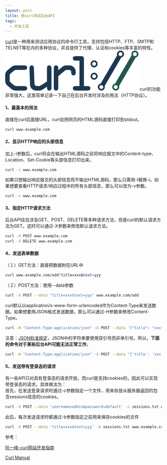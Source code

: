 ```yaml
---
layout: post
title: 用curl测试后台API
tags:
  - 开发工具
---
```


[curl](https://curl.haxx.se/)是一种用来测试应用协议的命令行工具，支持包括HTTP、FTP、SMTP和TELNET等在内的多种协议，并且提供了代理、认证和cookies等丰富的特性。
![curl](/assets/image/20180316curl.png)
curl的功能非常强大，这里简单记录一下自己在后台开发时涉及的用法（HTTP协议）。


#### 1、最基本的用法
直接在curl后面接URL，curl会把网页的HTML源码直接打印到stdout。
```bash
curl www.example.com
```

#### 2、显示HTTP响应的头部信息
加上-i参数后，curl将会在输出HTML源码之前将响应报文中的Content-type、Location、Set-Cookie等头部信息打印出来。
```bash
curl -i www.example.com
```
如果只想输出响应报文的头部信息而不输出HTML源码，那么只需用-I替换-i。如果想要查看HTTP请求/响应过程中的所有头部信息，那么可以改为-v参数。
```bash
curl -v www.example.com 
```

#### 3、指定HTTP请求方法
后台API往往涉及GET、POST、DELETE等多种请求方法，但是curl的默认请求方法为GET。这时可以通过-X参数来修改默认请求方法。
```bash
curl -X POST www.example.com
curl -X DELETE www.example.com
```

#### 4、发送表单数据
（１）GET方法：直接把数据附在URL中
```bash
curl www.example.com/add?title=xxx&text=yyy 
```

（２）POST方法：使用--data参数
```bash
curl -X POST --data "title=xxx&text=yyy" www.example.com/add 
```

curl默认以application/x-www-form-urlencoded作为Content-Type来发送数据。如果想要用JSON格式发送数据，那么可以通过-H参数来修改Content-Type。
```bash
curl -H "Content-Type:application/json" -X POST --data '{"title": "xxx", "text": "yyy"}' www.example.com/add
```

注意：[JSON标准规定](https://stackoverflow.com/questions/14355655/jquery-parsejson-single-quote-vs-double-quote)，JSON中的字符串要使用双引号而非单引号。所以，**下面的命令对于某些后台API可能无法正常工作**。
```bash
curl -H "Content-Type:application/json" -X POST --data "{'title': 'xxx', 'text': 'yyy'}" www.example.com/add
```

#### 5、发送带有登录态的请求
有一些API只对具有登录态的请求开放，而curl是支持cookies的，因此可以实现带登录态的请求。具体做法为：  
首先，在发送登录请求时通过-c参数指定一个文件，用来存放从服务器返回的包含sessions信息的cookies。
```bash
curl -X POST --data 'username=admin&password=default' -c sessions.txt www.example.com/login 
```

此后，每次发送请求时都通过-b参数指定之前用来保存cookies的文件
```bash
curl -X POST --data 'title=xxx&text=yyy' -b sessions.txt www.example.com/add
```

参考：

[阮一峰-curl网站开发指南](http://www.ruanyifeng.com/blog/2011/09/curl.html)

[Curl Manual](https://curl.haxx.se/docs/manpage.html)










